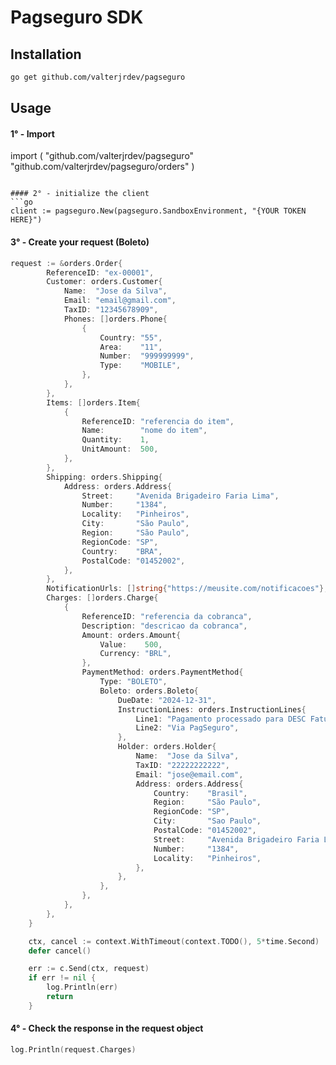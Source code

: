 # Pagseguro SDK


## Installation

```bash
go get github.com/valterjrdev/pagseguro
```

## Usage

#### 1° - Import
import (
	"github.com/valterjrdev/pagseguro"
	"github.com/valterjrdev/pagseguro/orders"
)
```

#### 2° - initialize the client
```go
client := pagseguro.New(pagseguro.SandboxEnvironment, "{YOUR TOKEN HERE}")
```

#### 3° - Create your request (Boleto)
```go
request := &orders.Order{
		ReferenceID: "ex-00001",
		Customer: orders.Customer{
			Name:  "Jose da Silva",
			Email: "email@gmail.com",
			TaxID: "12345678909",
			Phones: []orders.Phone{
				{
					Country: "55",
					Area:    "11",
					Number:  "999999999",
					Type:    "MOBILE",
				},
			},
		},
		Items: []orders.Item{
			{
				ReferenceID: "referencia do item",
				Name:        "nome do item",
				Quantity:    1,
				UnitAmount:  500,
			},
		},
		Shipping: orders.Shipping{
			Address: orders.Address{
				Street:     "Avenida Brigadeiro Faria Lima",
				Number:     "1384",
				Locality:   "Pinheiros",
				City:       "São Paulo",
				Region:     "São Paulo",
				RegionCode: "SP",
				Country:    "BRA",
				PostalCode: "01452002",
			},
		},
		NotificationUrls: []string{"https://meusite.com/notificacoes"},
		Charges: []orders.Charge{
			{
				ReferenceID: "referencia da cobranca",
				Description: "descricao da cobranca",
				Amount: orders.Amount{
					Value:    500,
					Currency: "BRL",
				},
				PaymentMethod: orders.PaymentMethod{
					Type: "BOLETO",
					Boleto: orders.Boleto{
						DueDate: "2024-12-31",
						InstructionLines: orders.InstructionLines{
							Line1: "Pagamento processado para DESC Fatura",
							Line2: "Via PagSeguro",
						},
						Holder: orders.Holder{
							Name:  "Jose da Silva",
							TaxID: "22222222222",
							Email: "jose@email.com",
							Address: orders.Address{
								Country:    "Brasil",
								Region:     "São Paulo",
								RegionCode: "SP",
								City:       "Sao Paulo",
								PostalCode: "01452002",
								Street:     "Avenida Brigadeiro Faria Lima",
								Number:     "1384",
								Locality:   "Pinheiros",
							},
						},
					},
				},
			},
		},
	}

	ctx, cancel := context.WithTimeout(context.TODO(), 5*time.Second)
    defer cancel()

	err := c.Send(ctx, request)
	if err != nil {
		log.Println(err)
		return
	}
```

#### 4° - Check the response in the request object
```go
log.Println(request.Charges)
```